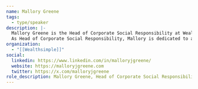 ```yaml
---
name: Mallory Greene
tags:
  - type/speaker
description: |-
  Mallory Greene is the Head of Corporate Social Responsibility at Wealthsimple. As one of the company's earliest employees, she's held various roles as the company has grown and evolved, including roles in marketing, recruiting, HR, events, and public relations. She's led the development and launches of several company-wide programs and initiatives, most notably the launch of Wealthsimple's diversity and inclusion project.
  As Head of Corporate Social Responsibility, Mallory is dedicated to advancing Wealthsimple's mission to make great financial services available to everyone — no matter who they are or how much they have. She's passionate about creating a lasting positive impact on the communities in which we live and work.
organization:
  - "[[Wealthsimple]]"
social:
  linkedin: https://www.linkedin.com/in/malloryjgreene/
  website: https://malloryjgreene.com
  twitter: https://x.com/malloryjgreene
role_description: Mallory Greene, Head of Corporate Social Responsibility, Wealthsimple
---
```


